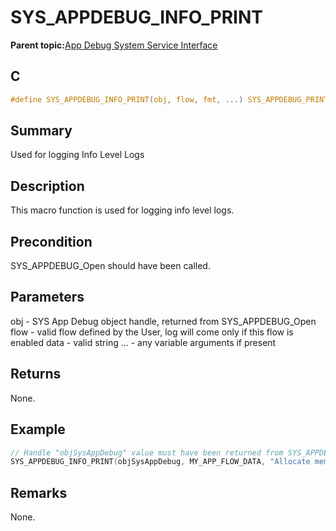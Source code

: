# SYS\_APPDEBUG\_INFO\_PRINT

**Parent topic:**[App Debug System Service Interface](GUID-578A7A2F-0FFE-463F-A241-3190441F74E0.md)

## C

```c
#define SYS_APPDEBUG_INFO_PRINT(obj, flow, fmt, ...) SYS_APPDEBUG_PRINT(obj, flow, APP_LOG_INFO_LVL, __FUNCTION__, __LINE__, fmt, ##__VA_ARGS__)

```

## Summary

Used for logging Info Level Logs

## Description

This macro function is used for logging info level logs.

## Precondition

SYS\_APPDEBUG\_Open should have been called.

## Parameters

obj - SYS App Debug object handle, returned from SYS\_APPDEBUG\_Open flow - valid flow defined by the User, log will come only if this flow is enabled data - valid string ... - any variable arguments if present

## Returns

None.

## Example

```c
// Handle "objSysAppDebug" value must have been returned from SYS_APPDEBUG_Open.
SYS_APPDEBUG_INFO_PRINT(objSysAppDebug, MY_APP_FLOW_DATA, "Allocate memory of size %d", size);
```

## Remarks

None.

